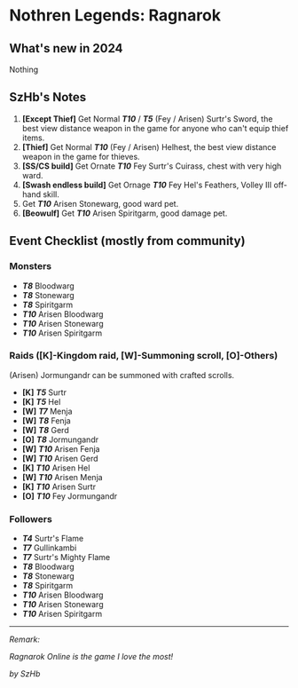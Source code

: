 # Nothren Legends: Ragnarok

## What's new in 2024

Nothing

## SzHb's Notes

1. **[Except Thief]** Get Normal ***T10*** / ***T5*** (Fey / Arisen) Surtr's Sword, the best view distance weapon in the game for anyone who can't equip thief items.
2. **[Thief]** Get Normal ***T10*** (Fey / Arisen) Helhest, the best view distance weapon in the game for thieves.
3. **[SS/CS build]** Get Ornate ***T10*** Fey Surtr's Cuirass, chest with very high ward.
4. **[Swash endless build]** Get Ornage ***T10*** Fey Hel's Feathers, Volley III off-hand skill.
5. Get ***T10*** Arisen Stonewarg, good ward pet.
6. **[Beowulf]** Get ***T10*** Arisen Spiritgarm, good damage pet.

## Event Checklist (mostly from community)

### Monsters

- ***T8*** Bloodwarg
- ***T8*** Stonewarg
- ***T8*** Spiritgarm
- ***T10*** Arisen Bloodwarg
- ***T10*** Arisen Stonewarg
- ***T10*** Arisen Spiritgarm

### Raids ([K]-Kingdom raid, [W]-Summoning scroll, [O]-Others)

(Arisen) Jormungandr can be summoned with crafted scrolls.

- **[K]** ***T5*** Surtr
- **[K]** ***T5*** Hel
- **[W]** ***T7*** Menja
- **[W]** ***T8*** Fenja
- **[W]** ***T8*** Gerd
- **[O]** ***T8*** Jormungandr
- **[W]** ***T10*** Arisen Fenja
- **[W]** ***T10*** Arisen Gerd
- **[K]** ***T10*** Arisen Hel
- **[W]** ***T10*** Arisen Menja
- **[K]** ***T10*** Arisen Surtr 
- **[O]** ***T10*** Fey Jormungandr

### Followers

- ***T4*** Surtr's Flame 
- ***T7*** Gullinkambi 
- ***T7*** Surtr's Mighty Flame
- ***T8*** Bloodwarg
- ***T8*** Stonewarg
- ***T8*** Spiritgarm
- ***T10*** Arisen Bloodwarg
- ***T10*** Arisen Stonewarg
- ***T10*** Arisen Spiritgarm

---

*Remark:*

*Ragnarok Online is the game I love the most!*

*by SzHb*